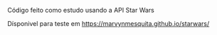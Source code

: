 Código feito como estudo usando a API Star Wars

Dísponivel para teste em https://marvynmesquita.github.io/starwars/
